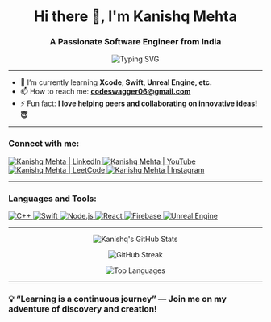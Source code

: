 <h1 align="center">Hi there 👋, I'm Kanishq Mehta</h1>
<h3 align="center">A Passionate Software Engineer from India</h3>

<p align="center">
  <img src="https://readme-typing-svg.demolab.com?font=Fira+Code&weight=500&size=26&pause=1000&color=00C2C6&center=true&width=435&lines=Full+Stack+Developer;Swift+%7C+Unreal+Engine+Enthusiast;Passionate+Learner+%26+Problem+Solver;Let's+build+something+awesome+%F0%9F%92%BB" alt="Typing SVG" />
</p>

---

- 🌱 I’m currently learning **Xcode, Swift, Unreal Engine, etc.**
- 📫 How to reach me: **codeswagger06@gmail.com**
- ⚡ Fun fact: **I love helping peers and collaborating on innovative ideas! 😇**

---

<h3 align="left">Connect with me:</h3>
<p align="left">
  <a href="https://linkedin.com/in/kanishq-mehta" target="_blank">
    <img src="https://img.shields.io/badge/LinkedIn-%230077B5.svg?style=for-the-badge&logo=linkedin&logoColor=white" alt="Kanishq Mehta | LinkedIn" />
  </a>
  <a href="https://www.youtube.com/@kanishqmehta" target="_blank">
    <img src="https://img.shields.io/badge/YouTube-%23FF0000.svg?style=for-the-badge&logo=youtube&logoColor=white" alt="Kanishq Mehta | YouTube" />
  </a>
  <a href="https://www.leetcode.com/kanitani" target="_blank">
    <img src="https://img.shields.io/badge/LeetCode-%23FFA116.svg?style=for-the-badge&logo=leetcode&logoColor=black" alt="Kanishq Mehta | LeetCode" />
  </a>
  <a href="https://www.instagram.com/kanishq_.mehta/" target="_blank">
    <img src="https://img.shields.io/badge/Instagram-%23E4405F.svg?style=for-the-badge&logo=instagram&logoColor=white" alt="Kanishq Mehta | Instagram" />
  </a>
</p>

---

<h3 align="left">Languages and Tools:</h3>
<p align="left">
  <a href="https://www.w3schools.com/cpp/" target="_blank">
    <img src="https://img.shields.io/badge/C%2B%2B-%2300599C.svg?style=for-the-badge&logo=c%2B%2B&logoColor=white" alt="C++" />
  </a> 
  <a href="https://developer.apple.com/swift/" target="_blank">
    <img src="https://img.shields.io/badge/Swift-%23FA7343.svg?style=for-the-badge&logo=swift&logoColor=white" alt="Swift" />
  </a> 
  <a href="https://nodejs.org/" target="_blank">
    <img src="https://img.shields.io/badge/Node.js-%23339933.svg?style=for-the-badge&logo=nodedotjs&logoColor=white" alt="Node.js" />
  </a>
  <a href="https://reactjs.org/" target="_blank">
    <img src="https://img.shields.io/badge/React-%2361DAFB.svg?style=for-the-badge&logo=react&logoColor=black" alt="React" />
  </a>
  <a href="https://firebase.google.com/" target="_blank">
    <img src="https://img.shields.io/badge/Firebase-%23FFCA28.svg?style=for-the-badge&logo=firebase&logoColor=black" alt="Firebase" />
  </a>
  <a href="https://www.unrealengine.com/" target="_blank">
    <img src="https://img.shields.io/badge/Unreal_Engine-%23313131.svg?style=for-the-badge&logo=unrealengine&logoColor=white" alt="Unreal Engine" />
  </a>
</p>

---

<p align="center">
  <img src="https://github-readme-stats.vercel.app/api?username=kanishqxmehta&show_icons=true&theme=radical" alt="Kanishq's GitHub Stats" />
</p>

<p align="center">
  <img src="https://github-readme-streak-stats.herokuapp.com/?user=kanishqxmehta&theme=radical" alt="GitHub Streak" />
</p>

<p align="center">
  <img src="https://github-readme-stats.vercel.app/api/top-langs/?username=kanishqxmehta&layout=compact&theme=radical" alt="Top Languages" />
</p>

---

### 💡 “Learning is a continuous journey” — Join me on my adventure of discovery and creation!
